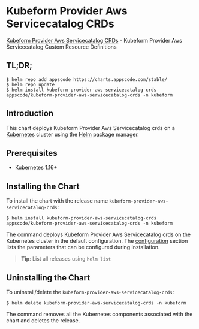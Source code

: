 # Kubeform Provider Aws Servicecatalog CRDs

[Kubeform Provider Aws Servicecatalog CRDs](https://github.com/kubeform) - Kubeform Provider Aws Servicecatalog Custom Resource Definitions

## TL;DR;

```console
$ helm repo add appscode https://charts.appscode.com/stable/
$ helm repo update
$ helm install kubeform-provider-aws-servicecatalog-crds appscode/kubeform-provider-aws-servicecatalog-crds -n kubeform
```

## Introduction

This chart deploys Kubeform Provider Aws Servicecatalog crds on a [Kubernetes](http://kubernetes.io) cluster using the [Helm](https://helm.sh) package manager.

## Prerequisites

- Kubernetes 1.16+

## Installing the Chart

To install the chart with the release name `kubeform-provider-aws-servicecatalog-crds`:

```console
$ helm install kubeform-provider-aws-servicecatalog-crds appscode/kubeform-provider-aws-servicecatalog-crds -n kubeform
```

The command deploys Kubeform Provider Aws Servicecatalog crds on the Kubernetes cluster in the default configuration. The [configuration](#configuration) section lists the parameters that can be configured during installation.

> **Tip**: List all releases using `helm list`

## Uninstalling the Chart

To uninstall/delete the `kubeform-provider-aws-servicecatalog-crds`:

```console
$ helm delete kubeform-provider-aws-servicecatalog-crds -n kubeform
```

The command removes all the Kubernetes components associated with the chart and deletes the release.


